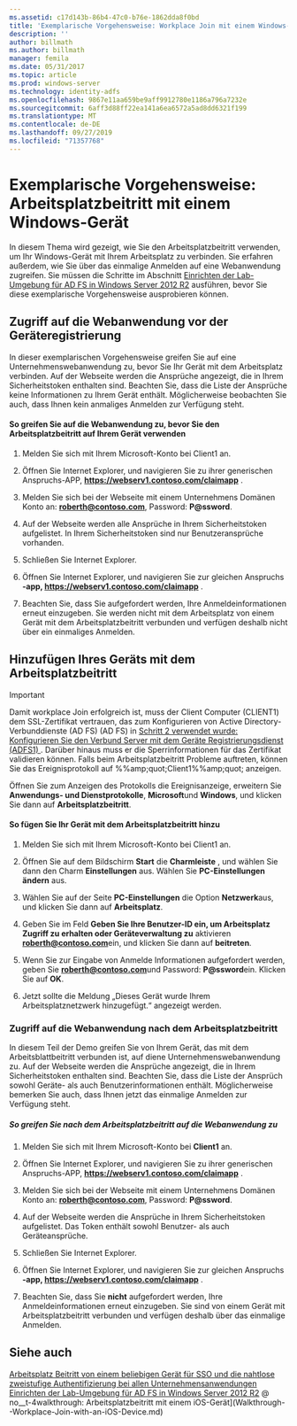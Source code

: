 ```yaml
---
ms.assetid: c17d143b-86b4-47c0-b76e-1862dda8f0bd
title: 'Exemplarische Vorgehensweise: Workplace Join mit einem Windows-Gerät'
description: ''
author: billmath
ms.author: billmath
manager: femila
ms.date: 05/31/2017
ms.topic: article
ms.prod: windows-server
ms.technology: identity-adfs
ms.openlocfilehash: 9867e11aa659be9aff9912780e1186a796a7232e
ms.sourcegitcommit: 6aff3d88ff22ea141a6ea6572a5ad8dd6321f199
ms.translationtype: MT
ms.contentlocale: de-DE
ms.lasthandoff: 09/27/2019
ms.locfileid: "71357768"
---
```

# <a name="walkthrough-workplace-join-with-a-windows-device"></a>Exemplarische Vorgehensweise: Arbeitsplatzbeitritt mit einem Windows-Gerät

In diesem Thema wird gezeigt, wie Sie den Arbeitsplatzbeitritt verwenden, um Ihr Windows-Gerät mit Ihrem Arbeitsplatz zu verbinden. Sie erfahren außerdem, wie Sie über das einmalige Anmelden auf eine Webanwendung zugreifen. Sie müssen die Schritte im Abschnitt [Einrichten der Lab-Umgebung für AD FS in Windows Server 2012 R2](../deployment/Set-up-the-lab-environment-for-AD-FS-in-Windows-Server-2012-R2.md) ausführen, bevor Sie diese exemplarische Vorgehensweise ausprobieren können.

## <a name="access-the-web-application-before-device-registration"></a>Zugriff auf die Webanwendung vor der Geräteregistrierung
In dieser exemplarischen Vorgehensweise greifen Sie auf eine Unternehmenswebanwendung zu, bevor Sie Ihr Gerät mit dem Arbeitsplatz verbinden. Auf der Webseite werden die Ansprüche angezeigt, die in Ihrem Sicherheitstoken enthalten sind. Beachten Sie, dass die Liste der Ansprüche keine Informationen zu Ihrem Gerät enthält. Möglicherweise beobachten Sie auch, dass Ihnen kein anmaliges Anmelden zur Verfügung steht.

#### <a name="to-access-the-web-application-before-you-use-workplace-join-on-your-device"></a>So greifen Sie auf die Webanwendung zu, bevor Sie den Arbeitsplatzbeitritt auf Ihrem Gerät verwenden

1. Melden Sie sich mit Ihrem Microsoft-Konto bei Client1 an.

2. Öffnen Sie Internet Explorer, und navigieren Sie zu ihrer generischen Anspruchs-APP, **https://webserv1.contoso.com/claimapp** .

3. Melden Sie sich bei der Webseite mit einem Unternehmens Domänen Konto an: <strong>roberth@contoso.com</strong>, Password: <strong>P@ssword</strong>.

4. Auf der Webseite werden alle Ansprüche in Ihrem Sicherheitstoken aufgelistet. In Ihrem Sicherheitstoken sind nur Benutzeransprüche vorhanden.

5. Schließen Sie Internet Explorer.

6. Öffnen Sie Internet Explorer, und navigieren Sie zur gleichen Anspruchs **-app, https://webserv1.contoso.com/claimapp** .

7. Beachten Sie, dass Sie aufgefordert werden, Ihre Anmeldeinformationen erneut einzugeben. Sie werden nicht mit dem Arbeitsplatz von einem Gerät mit dem Arbeitsplatzbeitritt verbunden und verfügen deshalb nicht über ein einmaliges Anmelden.

## <a name="join-your-device-with-workplace-join"></a>Hinzufügen Ihres Geräts mit dem Arbeitsplatzbeitritt

> [!IMPORTANT]
> Damit workplace Join erfolgreich ist, muss der Client Computer (CLIENT1) dem SSL-Zertifikat vertrauen, das zum Konfigurieren von Active Directory-Verbunddienste (AD FS) (AD FS) in [Schritt 2 verwendet wurde: Konfigurieren Sie den Verbund Server mit dem Geräte Registrierungsdienst (ADFS1) ](../deployment/Set-up-the-lab-environment-for-AD-FS-in-Windows-Server-2012-R2.md#BKMK_4). Darüber hinaus muss er die Sperrinformationen für das Zertifikat validieren können. Falls beim Arbeitsplatzbeitritt Probleme auftreten, können Sie das Ereignisprotokoll auf %%amp;quot;Client1%%amp;quot; anzeigen.
> 
> Öffnen Sie zum Anzeigen des Protokolls die Ereignisanzeige, erweitern Sie **Anwendungs- und Dienstprotokolle**, **Microsoft**und **Windows**, und klicken Sie dann auf **Arbeitsplatzbeitritt**.

#### <a name="to-join-your-device-with-workplace-join"></a>So fügen Sie Ihr Gerät mit dem Arbeitsplatzbeitritt hinzu

1. Melden Sie sich mit Ihrem Microsoft-Konto bei Client1 an.

2. Öffnen Sie auf dem Bildschirm **Start** die **Charmleiste** , und wählen Sie dann den Charm **Einstellungen** aus. Wählen Sie **PC-Einstellungen ändern** aus.

3. Wählen Sie auf der Seite **PC-Einstellungen** die Option **Netzwerk**aus, und klicken Sie dann auf **Arbeitsplatz**.

4. Geben Sie im Feld **Geben Sie Ihre Benutzer-ID ein, um Arbeitsplatz Zugriff zu erhalten oder Geräteverwaltung zu** aktivieren <strong>roberth@contoso.com</strong>ein, und klicken Sie dann auf **beitreten**.

5. Wenn Sie zur Eingabe von Anmelde Informationen aufgefordert werden, geben Sie <strong>roberth@contoso.com</strong>und Password: <strong>P@ssword</strong>ein. Klicken Sie auf **OK**.

6. Jetzt sollte die Meldung „Dieses Gerät wurde Ihrem Arbeitsplatznetzwerk hinzugefügt.“ angezeigt werden.

### <a name="access-the-web-application-after-joining-the-workplace"></a>Zugriff auf die Webanwendung nach dem Arbeitsplatzbeitritt
In diesem Teil der Demo greifen Sie von Ihrem Gerät, das mit dem Arbeitsblattbeitritt verbunden ist, auf diene Unternehmenswebanwendung zu. Auf der Webseite werden die Ansprüche angezeigt, die in Ihrem Sicherheitstoken enthalten sind. Beachten Sie, dass die Liste der Ansprüch sowohl Geräte- als auch Benutzerinformationen enthält. Möglicherweise bemerken Sie auch, dass Ihnen jetzt das einmalige Anmelden zur Verfügung steht.

##### <a name="to-access-the-web-application-after-joining-the-workplace"></a>So greifen Sie nach dem Arbeitsplatzbeitritt auf die Webanwendung zu

1. Melden Sie sich mit Ihrem Microsoft-Konto bei **Client1** an.

2. Öffnen Sie Internet Explorer, und navigieren Sie zu ihrer generischen Anspruchs-APP, **https://webserv1.contoso.com/claimapp** .

3. Melden Sie sich bei der Webseite mit einem Unternehmens Domänen Konto an: <strong>roberth@contoso.com</strong>, Password: <strong>P@ssword</strong>.

4. Auf der Webseite werden die Ansprüche in Ihrem Sicherheitstoken aufgelistet. Das Token enthält sowohl Benutzer- als auch Geräteansprüche.

5. Schließen Sie Internet Explorer.

6. Öffnen Sie Internet Explorer, und navigieren Sie zur gleichen Anspruchs **-app, https://webserv1.contoso.com/claimapp** .

7. Beachten Sie, dass Sie **nicht** aufgefordert werden, Ihre Anmeldeinformationen erneut einzugeben. Sie sind von einem Gerät mit Arbeitsplatzbeitritt verbunden und verfügen deshalb über das einmalige Anmelden.

## <a name="see-also"></a>Siehe auch
[Arbeitsplatz Beitritt von einem beliebigen Gerät für SSO und die nahtlose zweistufige Authentifizierung bei allen Unternehmensanwendungen](Join-to-Workplace-from-Any-Device-for-SSO-and-Seamless-Second-Factor-Authentication-Across-Company-Applications.md)
[Einrichten der Lab-Umgebung für AD FS in Windows Server 2012 R2](../deployment/Set-up-the-lab-environment-for-AD-FS-in-Windows-Server-2012-R2.md)
 @ no__t-4walkthrough: Arbeitsplatzbeitritt mit einem iOS-Gerät](Walkthrough--Workplace-Join-with-an-iOS-Device.md)



